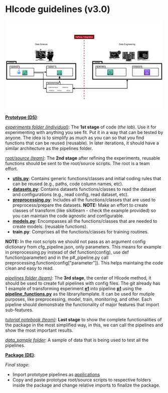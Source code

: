 # HIcode guidelines (v3.0)

<img src="./docs/Slide2.PNG">


[**Prototype (DS)**](https://github.com/nmc-costa/HIcode/tree/main/prototype):

[*experiments folder (individual)*](https://github.com/nmc-costa/HIcode/tree/main/prototype/experiments):
The **1st stage** of code (*the lab*). Use it for experimenting with anything you see fit. Put it in a way that can be tested by anyone. The idea is to simplify as much as you can so that you find functions that can be reused (reusable). In later iterations, it should have a similar architecture as the pipelines folder.

[*root/source (team)*](https://github.com/nmc-costa/HIcode/tree/main/prototype):
The **2nd stage** after refining the experiments, reusable functions should be sent to the root/source scripts. The root is a team effort.

- [**utils.py**](https://github.com/nmc-costa/HIcode/blob/main/prototype/utils.py): Contains generic functions/classes and initial coding rules that can be reused (e.g., paths, code column names, etc).
- [**datasets.py**](https://github.com/nmc-costa/HIcode/blob/main/prototype/datasets.py): Contains datasets functions/classes to read the dataset and configurations (e.g.,  read config, read dataset, etc).
- [**preprocessing.py**](https://github.com/nmc-costa/HIcode/blob/main/prototype/preprocessing.py): Includes all the functions/classes that are used to preprocess/prepare the datasets. **NOTE:** Make an effort to create classes of transform (like sikitlearn - check the example provided) so you can maintain the code agnostic and configurable.
- [**models.py**](https://github.com/nmc-costa/HIcode/blob/main/prototype/models.py): Encompasses all the functions/classes that are needed to create models. (reusable functions).
- **train.py**: Comprises all the functions/classes for training routines.

**NOTE:** In the root scripts we should not pass as an argument config dictionary from cfg_pipeline.json, only parameters. This means for example in preprocessing.py instead of def function(config), use def function(parameter) and in the p#_pipeline.py call preprocessing.function(config["parameter"]). This helps maintaing the code clean and easy to read.

[*pipelines folder (team)*](https://github.com/nmc-costa/HIcode/tree/main/prototype/pipelines):
The **3rd stage**, the center of HIcode method, it should be used to create full pipelines with config files. The git already has 1 example of transforming experiment [**e1**](https://github.com/nmc-costa/HIcode/tree/main/prototype/experiments/e1) into pipeline [**p1**](https://github.com/nmc-costa/HIcode/tree/main/prototype/pipelines/p1) using the [**pipeline_functions.py**](https://github.com/nmc-costa/HIcode/tree/main/prototype/pipelines/pipeline_functions.py) as the library/template. It can be used for mutiple purposes, like preprocessing, model, train, monitoring, and other. Each pipeline should demonstrate the functionality of major features that import sub-features.

[*tutorial notebook (team)*](https://github.com/nmc-costa/HIcode/blob/main/prototype/tutorial.ipynb):
**Last stage** to show the complete functionalities of the package in the most simplified way, in this, we can call the pipelines and show the most important results.

[*data_sample folder*](https://github.com/nmc-costa/HIcode/tree/main/data_sample):
A sample of data that is being used to test all the pipelines.

[**Package (DE)**](https://github.com/nmc-costa/HIcode/tree/main/package):

*Final stage*:
- Import prototype pipelines as [applications](https://github.com/nmc-costa/HIcode/tree/main/package/applications)
- Copy and paste prototype root/source scripts to respective folders inside the package and change relative imports to finalize the package.


